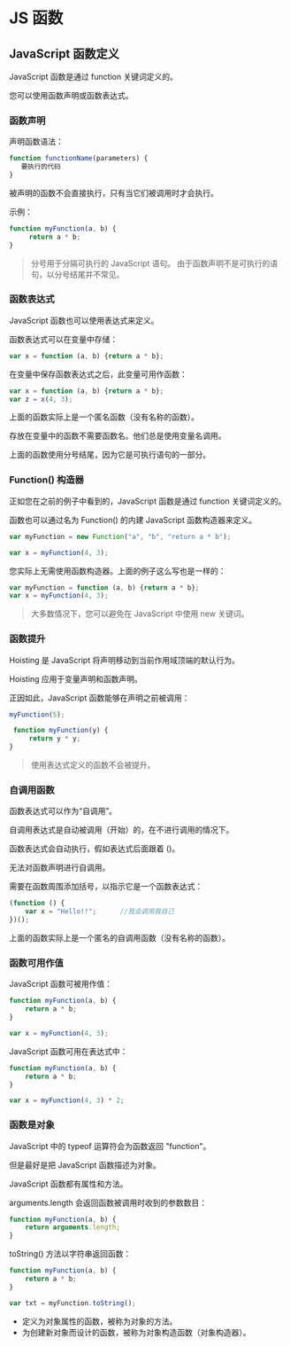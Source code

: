 
# JS 函数
## JavaScript 函数定义

JavaScript 函数是通过 function 关键词定义的。

您可以使用函数声明或函数表达式。

### 函数声明

声明函数语法：

``` javascript
function functionName(parameters) {
   要执行的代码
}
```

被声明的函数不会直接执行，只有当它们被调用时才会执行。

示例：

``` javascript
function myFunction(a, b) {
     return a * b;
}
```
> 分号用于分隔可执行的 JavaScript 语句。
> 由于函数声明不是可执行的语句，以分号结尾并不常见。

### 函数表达式
JavaScript 函数也可以使用表达式来定义。

函数表达式可以在变量中存储：

``` javascript
var x = function (a, b) {return a * b};
```

在变量中保存函数表达式之后，此变量可用作函数：

``` javascript
var x = function (a, b) {return a * b};
var z = x(4, 3);
```

上面的函数实际上是一个匿名函数（没有名称的函数）。

存放在变量中的函数不需要函数名。他们总是使用变量名调用。

上面的函数使用分号结尾，因为它是可执行语句的一部分。

### Function() 构造器

正如您在之前的例子中看到的，JavaScript 函数是通过 function 关键词定义的。

函数也可以通过名为 Function() 的内建 JavaScript 函数构造器来定义。

``` javascript
var myFunction = new Function("a", "b", "return a * b");

var x = myFunction(4, 3);
```
您实际上无需使用函数构造器。上面的例子这么写也是一样的：

``` javascript
var myFunction = function (a, b) {return a * b};
var x = myFunction(4, 3);
```

> 大多数情况下，您可以避免在 JavaScript 中使用 new 关键词。

### 函数提升

Hoisting 是 JavaScript 将声明移动到当前作用域顶端的默认行为。

Hoisting 应用于变量声明和函数声明。

正因如此，JavaScript 函数能够在声明之前被调用：

``` javascript
myFunction(5);

 function myFunction(y) {
     return y * y;
}
```

> 使用表达式定义的函数不会被提升。

### 自调用函数

函数表达式可以作为“自调用”。

自调用表达式是自动被调用（开始）的，在不进行调用的情况下。

函数表达式会自动执行，假如表达式后面跟着 ()。

无法对函数声明进行自调用。

需要在函数周围添加括号，以指示它是一个函数表达式：

``` javascript
(function () {
    var x = "Hello!!";      //我会调用我自己
})();
```
上面的函数实际上是一个匿名的自调用函数（没有名称的函数）。

### 函数可用作值

JavaScript 函数可被用作值：

``` javascript
function myFunction(a, b) {
    return a * b;
}

var x = myFunction(4, 3);
```

JavaScript 函数可用在表达式中：

``` javascript
function myFunction(a, b) {
    return a * b;
}

var x = myFunction(4, 3) * 2;
```

### 函数是对象

JavaScript 中的 typeof 运算符会为函数返回 "function"。

但是最好是把 JavaScript 函数描述为对象。

JavaScript 函数都有属性和方法。

arguments.length 会返回函数被调用时收到的参数数目：

``` javascript
function myFunction(a, b) {
    return arguments.length;
}
```
toString() 方法以字符串返回函数：

``` javascript
function myFunction(a, b) {
    return a * b;
}

var txt = myFunction.toString();
```

 - 定义为对象属性的函数，被称为对象的方法。
 - 为创建新对象而设计的函数，被称为对象构造函数（对象构造器）。

